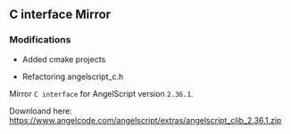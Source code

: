 ## C interface Mirror

### Modifications

* Added cmake projects

* Refactoring angelscript_c.h

Mirror `C interface` for AngelScript version `2.36.1`.

Downloand here: https://www.angelcode.com/angelscript/extras/angelscript_clib_2.36.1.zip
